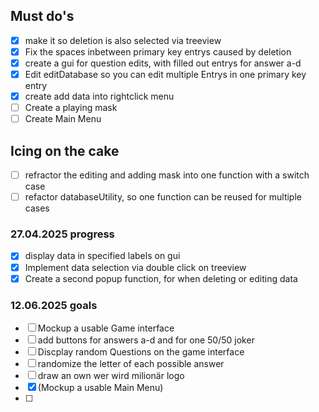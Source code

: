 ## Must do's

- [x] make it so deletion is also selected via treeview
- [x] Fix the spaces inbetween primary key entrys caused by deletion
- [x] create a gui for question edits, with filled out entrys for answer a-d
- [x] Edit editDatabase so you can edit multiple Entrys in one primary key entry
- [x] create add data into rightclick menu
- [ ] Create a playing mask
- [ ] Create Main Menu

## Icing on the cake

- [ ] refractor the editing and adding mask into one function with a switch case
- [ ] refactor databaseUtility, so one function can be reused for multiple cases

### 27.04.2025 progress

- [x] display data in specified labels on gui
- [x] Implement data selection via double click on treeview
- [x] Create a second popup function, for when deleting or editing data

### 12.06.2025 goals

- [ ] Mockup a usable Game interface
- [ ] add buttons for answers a-d and for one 50/50 joker
- [ ] Discplay random Questions on the game interface
- [ ] randomize the letter of each possible answer
- [ ] draw an own wer wird milionär logo
- [x] (Mockup a usable Main Menu)
- [ ]
